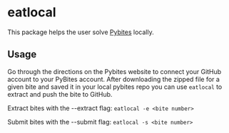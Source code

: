 # eatlocal

This package helps the user solve [Pybites](https://codechallang.es) locally.

## Usage

Go through the directions on the Pybites website to connect your GitHub account to your PyBites account. After downloading the zipped file for a given bite and saved it in your local pybites repo you can use `eatlocal` to extract and push the bite to GitHub.

Extract bites with the --extract flag:
`eatlocal -e <bite number>`

Submit bites with the --submit flag:
`eatlocal -s <bite number>`

